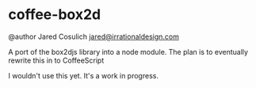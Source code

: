 # coffee-box2d

@author Jared Cosulich <jared@irrationaldesign.com>

A port of the box2djs library into a node module. The plan is to eventually rewrite this in to CoffeeScript

I wouldn't use this yet. It's a work in progress.